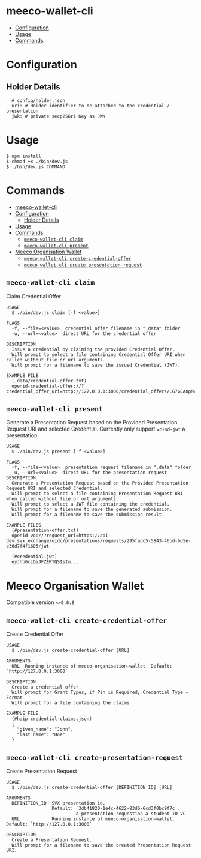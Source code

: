 meeco-wallet-cli
=================

<!-- toc -->
* [Configuration](#configuration)
* [Usage](#usage)
* [Commands](#commands)
<!-- tocstop -->

<!-- config -->
# Configuration

## Holder Details
```
  # config/holder.json
  uri: # Holder identifier to be attached to the credential / presentation
  jwk: # private secp256r1 Key as JWK

```
<!-- configstop -->

# Usage
<!-- usage -->
```sh-session
$ npm install
$ chmod +x ./bin/dev.js
$ ./bin/dev.js COMMAND
```
<!-- usagestop -->
# Commands
<!-- commands -->
- [meeco-wallet-cli](#meeco-wallet-cli)
- [Configuration](#configuration)
  - [Holder Details](#holder-details)
- [Usage](#usage)
- [Commands](#commands)
  - [`meeco-wallet-cli claim`](#meeco-wallet-cli-claim)
  - [`meeco-wallet-cli present`](#meeco-wallet-cli-present)
- [Meeco Organisation Wallet](#meeco-organisation-wallet)
  - [`meeco-wallet-cli create-credential-offer`](#meeco-wallet-cli-create-credential-offer)
  - [`meeco-wallet-cli create-presentation-request`](#meeco-wallet-cli-create-presentation-request)

## `meeco-wallet-cli claim`

Claim Credential Offer

```
USAGE
  $ ./bin/dev.js claim [-f <value>]

FLAGS
  -f, --file=<value>  credential offer filename in ".data" folder
  -u, --url=<value>  direct URL for the credential offer

DESCRIPTION
  Issue a credential by claiming the provided Credential Offer.
  Will prompt to select a file containing Credential Offer URI when called without file or url arguments.
  Will prompt for a filename to save the issued Credential (JWT).

EXAMPLE FILE
  (.data/credential-offer.txt)
  openid-credential-offer://?credential_offer_uri=http://127.0.0.1:3000/credential_offers/LG7GCAnpMv4uzcJkNbeyP2
```

## `meeco-wallet-cli present`

Generate a Presentation Request based on the Provided Presentation Request URI and selected Credential.
Currently only support `vc+sd-jwt` a presentation.

```
USAGE
  $ ./bin/dev.js present [-f <value>]

FLAGS
  -f, --file=<value>  presentation request filename in ".data" folder
  -u, --url=<value>  direct URL for the presentation request
DESCRIPTION
  Generate a Presentation Request based on the Provided Presentation Request URI and selected Credential.
  Will prompt to select a file containing Presentation Request URI when called without file or url arguments.
  Will prompt to select a JWT file containing the credential.
  Will prompt for a filename to save the generated submission.
  Will prompt for a filename to save the submission result.

EXAMPLE FILES
  (#presentation-offer.txt)
  openid-vc://?request_uri=https://api-dev.svx.exchange/oidc/presentations/requests/295fadc5-5843-46bd-bd5e-e36d7f4f1605/jwt

  (#credential.jwt)
  eyJhbGciOiJFZERTQSIsIm...
```

# Meeco Organisation Wallet
Compatible version `<=0.0.8`

## `meeco-wallet-cli create-credential-offer`

Create Credential Offer

```
USAGE
  $ ./bin/dev.js create-credential-offer [URL]

ARGUMENTS
  URL  Running instance of meeco-organisation-wallet. Default: `http://127.0.0.1:3000`

DESCRIPTION
  Create a credential offer.
  Will prompt for Grant Types, if Pin is Required, Credential Type + Format
  Will prompt for a file containing the claims

EXAMPLE FILE
  (#haip-credential-claims.json)
  {
    "given_name": "John",
    "last_name": "Doe"
  }
```

## `meeco-wallet-cli create-presentation-request`

Create Presentation Request

```
USAGE
  $ ./bin/dev.js create-credential-offer [DEFINITION_ID] [URL]

ARGUMENTS
  DEFINITION_ID  SVX presentation id.
                 Default: `3db41820-1e4c-4622-83d6-6cd3f0bc9f7c`.
                          a presentation requestion a student ID VC
  URL            Running instance of meeco-organisation-wallet. Default: `http://127.0.0.1:3000`

DESCRIPTION
  Create a Presentation Request.
  Will prompt for a filename to save the created Presentation Request URI.
```